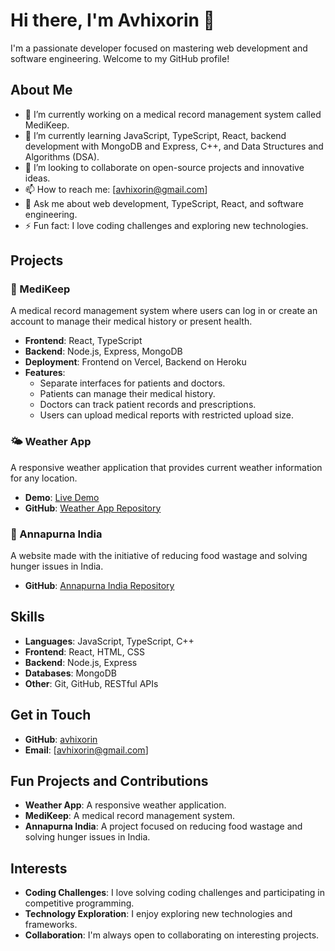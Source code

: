 # Hi there, I'm Avhixorin 👋

I'm a passionate developer focused on mastering web development and software engineering. Welcome to my GitHub profile!

## About Me

- 🔭 I’m currently working on a medical record management system called MediKeep.
- 🌱 I’m currently learning JavaScript, TypeScript, React, backend development with MongoDB and Express, C++, and Data Structures and Algorithms (DSA).
- 👯 I’m looking to collaborate on open-source projects and innovative ideas.
- 📫 How to reach me: [avhixorin@gmail.com]
- 💬 Ask me about web development, TypeScript, React, and software engineering.
- ⚡ Fun fact: I love coding challenges and exploring new technologies.

## Projects

### 🏥 MediKeep
A medical record management system where users can log in or create an account to manage their medical history or present health.

- **Frontend**: React, TypeScript
- **Backend**: Node.js, Express, MongoDB
- **Deployment**: Frontend on Vercel, Backend on Heroku
- **Features**:
  - Separate interfaces for patients and doctors.
  - Patients can manage their medical history.
  - Doctors can track patient records and prescriptions.
  - Users can upload medical reports with restricted upload size.

### 🌤️ Weather App
A responsive weather application that provides current weather information for any location.

- **Demo**: [Live Demo](https://weather-app-ten-mu-52.vercel.app/)
- **GitHub**: [Weather App Repository](https://github.com/avhixorin/WeatherApp/tree/c39ff11667bd49c4a2de2d4e8f0a25efc9d1cbdf/weatherApp%20(Responsive))

### 🍲 Annapurna India
A website made with the initiative of reducing food wastage and solving hunger issues in India.

- **GitHub**: [Annapurna India Repository](https://github.com/avhixorin/Annapurna-India)

## Skills

- **Languages**: JavaScript, TypeScript, C++
- **Frontend**: React, HTML, CSS
- **Backend**: Node.js, Express
- **Databases**: MongoDB
- **Other**: Git, GitHub, RESTful APIs

## Get in Touch

- **GitHub**: [avhixorin](https://github.com/avhixorin)
- **Email**: [avhixorin@gmail.com]

## Fun Projects and Contributions

- **Weather App**: A responsive weather application.
- **MediKeep**: A medical record management system.
- **Annapurna India**: A project focused on reducing food wastage and solving hunger issues in India.

## Interests

- **Coding Challenges**: I love solving coding challenges and participating in competitive programming.
- **Technology Exploration**: I enjoy exploring new technologies and frameworks.
- **Collaboration**: I'm always open to collaborating on interesting projects.
